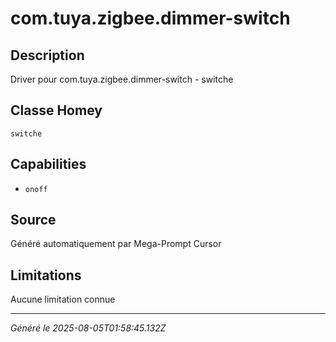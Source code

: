# com.tuya.zigbee.dimmer-switch

## Description
Driver pour com.tuya.zigbee.dimmer-switch - switche

## Classe Homey
`switche`

## Capabilities
- `onoff`

## Source
Généré automatiquement par Mega-Prompt Cursor

## Limitations
Aucune limitation connue

---
*Généré le 2025-08-05T01:58:45.132Z*
